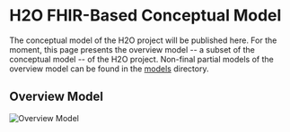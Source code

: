 # H2O FHIR-Based Conceptual Model

The conceptual model of the H2O project will be published here. For the moment, this page presents the overview model -- a subset of the conceptual model -- of the H2O project. Non-final partial models of the overview model can be found in the [models](https://github.com/IMI-H2O/h2o-conceptual-model/blob/main/models/README.md) directory.


## Overview Model
![Overview Model](http://www.plantuml.com/plantuml/proxy?cache=no&src=https://raw.githubusercontent.com/IMI-H2O/h2o-conceptual-model/main/overview.puml)

